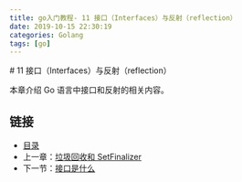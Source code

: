 ```yaml
---
title: go入门教程- 11 接口（Interfaces）与反射（reflection）   
date: 2019-10-15 22:30:19   
categories: Golang   
tags: [go]   
---
```

﻿# 11 接口（Interfaces）与反射（reflection）

本章介绍 Go 语言中接口和反射的相关内容。

## 链接

- [目录](https://blog.zshipu.com/2019/10/15/golang/20191015/directory/)
- 上一章：[垃圾回收和 SetFinalizer](file://10.8.md)
- 下一节：[接口是什么](file://11.1.md)
